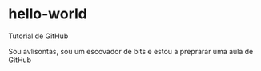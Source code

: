 # hello-world
Tutorial de GitHub

Sou avlisontas, sou um escovador de bits e estou a preprarar uma aula de GitHub
